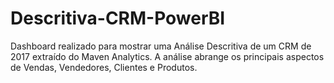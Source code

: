 # Descritiva-CRM-PowerBI
Dashboard realizado para mostrar uma Análise Descritiva de um CRM de 2017 extraído do Maven Analytics. A análise abrange os principais aspectos de Vendas, Vendedores, Clientes e Produtos.
